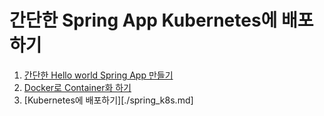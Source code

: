 # 간단한 Spring App Kubernetes에 배포하기
1. [간단한 Hello world Spring App 만들기](./spring_helloworld.md)
2. [Docker로 Container화 하기](./spring_containerize.md)
3. [Kubernetes에 배포하기][./spring_k8s.md]